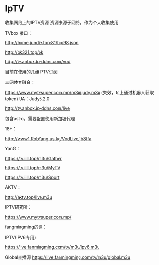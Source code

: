 # IpTV
收集网络上的IPTV资源
资源来源于网络，作为个人收集使用

TVbox 接口：

http://home.jundie.top:81/top98.json

http://ok321.top/ok

http://tv.anbox.ip-ddns.com/vod




目前在使用的几组IPTV订阅

三网体育融合：

https://www.mytvsuper.com.mp/m3u/judy.m3u (失效，tg上通过机器人获取token)
UA：Judy5.2.0

http://tv.anbox.ip-ddns.com/live

包含astro，需要配置使用新加坡代理

18+：

http://www1.RobYang.us.kg/VodLive/jb8ffa

YanG：

https://tv.iill.top/m3u/Gather

https://tv.iill.top/m3u/MyTV

https://tv.iill.top/m3u/Sport

AKTV：

http://aktv.top/live.m3u

IPTV研究所：

https://www.mytvsuper.com.mp/


fangmingming的源：

IPTV(IPV6专用)

https://live.fanmingming.com/tv/m3u/ipv6.m3u

Global直播源
https://live.fanmingming.com/tv/m3u/global.m3u

